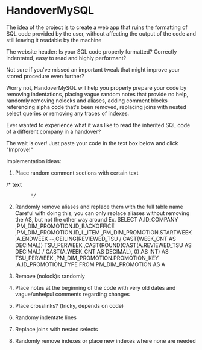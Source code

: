 # HandoverMySQL

The idea of the project is to create a web app that ruins the formatting of SQL code provided by the user, without affecting the output of the code 
and still leaving it readable by the machine

The website header:
Is your SQL code properly formatted? 
Correctly indentated, easy to read and highly performant?

Not sure if you've missed an important tweak that might improve your stored procedure even further?

Worry not, HandoverMySQL will help you properly prepare your code by removing indentations, placing vague random notes that provide no help, 
randomly removing nolocks and aliases, adding comment blocks referencing alpha code that's been removed, replacing joins with nested select queries 
or removing any traces of indexes.

 Ever wanted to experience what it was like to read the inherited SQL code of a different company in a handover?

 The wait is over! Just paste your code in the text box below and click "Improve!"



Implementation ideas:
1. Place random comment sections with certain text

/*         text


             */
2. Randomly remove aliases and replace them with the full table name
     Careful with doing this, you can only replace aliases without removing the AS, but not the other way around
Ex.
        SELECT
		A.ID_COMPANY
		,PM_DIM_PROMOTION.ID_BACKOFFICE
		,PM_DIM_PROMOTION.ID_L_ITEM
		,PM_DIM_PROMOTION.STARTWEEK
		,A.ENDWEEK
		--,CEILING(REVIEWED_TSU / CAST(WEEK_CNT AS DECIMAL)) TSU_PERWEEK
		 ,CAST(ROUND(CAST(A.REVIEWED_TSU AS DECIMAL) / CAST(A.WEEK_CNT AS DECIMAL), 0) AS INT) AS TSU_PERWEEK
		,PM_DIM_PROMOTION.PROMOTION_KEY
		,A.ID_PROMOTION_TYPE
        FROM PM_DIM_PROMOTION AS A
        
3. Remove (nolock)s randomly
4. Place notes at the beginning of the code with very old dates and vague/unhelpul comments regarding changes
5. Place crosslinks? (tricky, depends on code)
6. Randomy indentate lines
7. Replace joins with nested selects
8. Randomly remove indexes or place new indexes where none are needed
